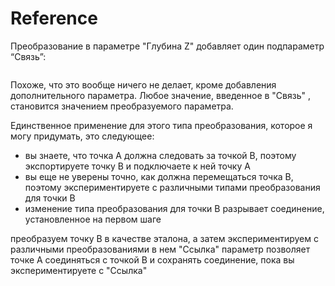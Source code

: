 # Reference

Преобразование в параметре "Глубина Z" добавляет один подпараметр “Связь”:

<figure><img src="https://lh7-us.googleusercontent.com/DFEyV7RUNHlVa98BuMoBTlO9HORwt1EbQ7zQ72dAjyEpftTs9RxpG3D0QiQJ9EYRWBjSrJzfqRyvuu8Z8UPJFzVgdhkHq1K5bCkFUBEgDjeB6Y9xn9WL36KvZf0KT4b04G6gBizG2wYfg2Rr3kLy3y8" alt=""><figcaption></figcaption></figure>

Похоже, что это вообще ничего не делает, кроме добавления дополнительного параметра. Любое значение, введенное в "Связь" , становится значением преобразуемого параметра.

Единственное применение для этого типа преобразования, которое я могу придумать, это следующее:

* вы знаете, что точка A должна следовать за точкой B, поэтому экспортируете точку B и подключаете к ней точку A
* вы еще не уверены точно, как должна перемещаться точка B, поэтому экспериментируете с различными типами преобразования для точки B
* изменение типа преобразования для точки B разрывает соединение, установленное на первом шаге

преобразуем точку B в качестве эталона, а затем экспериментируем с различными преобразованиями в нем "Ссылка" параметр позволяет точке A соединяться с точкой B и сохранять соединение, пока вы экспериментируете с "Ссылка"
